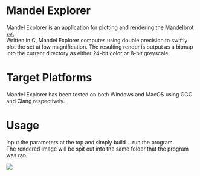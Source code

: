 # Mandel Explorer

Mandel Explorer is an application for plotting and rendering the [Mandelbrot set](https://en.wikipedia.org/wiki/Mandelbrot_set).  
Written in C, Mandel Explorer computes using double precision to swiftly plot the set at low magnification.
The resulting render is output as a bitmap into the current directory as either 24-bit color or 8-bit greyscale.

# Target Platforms

Mandel Explorer has been tested on both Windows and MacOS using GCC and Clang respectively.

# Usage

Input the parameters at the top and simply build + run the program.  
The rendered image will be spit out into the same folder that the program was ran.  


![](https://github.com/user-attachments/assets/9f2c024a-db90-4c0b-9ce7-ad17e0b1d0b3)
